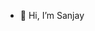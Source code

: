 - 👋 Hi, I’m Sanjay


<!---
Sanjay312002/Sanjay312002 is a ✨ special ✨ repository because its `README.md` (this file) appears on your GitHub profile.
You can click the Preview link to take a look at your changes.
--->
